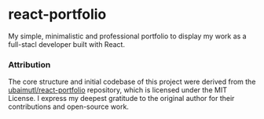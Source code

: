 # react-portfolio
My simple, minimalistic and professional portfolio to display my work as a full-stacl developer built with React.

### Attribution
The core structure and initial codebase of this project were derived from the [ubaimutl/react-portfolio](https://github.com/ubaimutl/react-portfolio) repository, which is licensed under the MIT License. 
I express my deepest gratitude to the original author for their contributions and open-source work.
